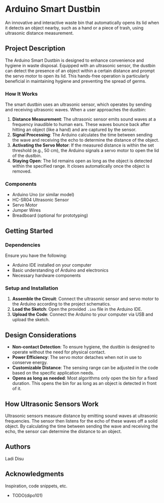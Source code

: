 # Arduino Smart Dustbin

An innovative and interactive waste bin that automatically opens its lid when it detects an object nearby, such as a hand or a piece of trash, using ultrasonic distance measurement.

## Project Description

The Arduino Smart Dustbin is designed to enhance convenience and hygiene in waste disposal. Equipped with an ultrasonic sensor, the dustbin can detect the presence of an object within a certain distance and prompt the servo motor to open its lid. This hands-free operation is particularly beneficial in maintaining hygiene and preventing the spread of germs.

### How It Works

The smart dustbin uses an ultrasonic sensor, which operates by sending and receiving ultrasonic waves. When a user approaches the dustbin:

1. **Distance Measurement**: The ultrasonic sensor emits sound waves at a frequency inaudible to human ears. These waves bounce back after hitting an object (like a hand) and are captured by the sensor.
2. **Signal Processing**: The Arduino calculates the time between sending the wave and receiving the echo to determine the distance of the object.
3. **Activating the Servo Motor**: If the measured distance is within the set threshold (e.g., 50 cm), the Arduino signals a servo motor to open the lid of the dustbin.
4. **Staying Open**: The lid remains open as long as the object is detected within the specified range. It closes automatically once the object is removed.

### Components

- Arduino Uno (or similar model)
- HC-SR04 Ultrasonic Sensor
- Servo Motor
- Jumper Wires
- Breadboard (optional for prototyping)

## Getting Started

### Dependencies

Ensure you have the following:
- Arduino IDE installed on your computer
- Basic understanding of Arduino and electronics
- Necessary hardware components

### Setup and Installation

1. **Assemble the Circuit**: Connect the ultrasonic sensor and servo motor to the Arduino according to the project schematics.
2. **Load the Sketch**: Open the provided `.ino` file in the Arduino IDE.
3. **Upload the Code**: Connect the Arduino to your computer via USB and upload the sketch.

## Design Considerations

- **Non-contact Detection**: To ensure hygiene, the dustbin is designed to operate without the need for physical contact.
- **Power Efficiency**: The servo motor detaches when not in use to conserve energy.
- **Customizable Distance**: The sensing range can be adjusted in the code based on the specific application needs.
- **Opens as long as needed**: Most algorithms only open the bin for a fixed duration. This opens the bin for as long as an object is detected in front of it.

## How Ultrasonic Sensors Work

Ultrasonic sensors measure distance by emitting sound waves at ultrasonic frequencies. The sensor then listens for the echo of these waves off a solid object. By calculating the time between sending the wave and receiving the echo, the sensor can determine the distance to an object.

## Authors

Ladi Disu

## Acknowledgments

Inspiration, code snippets, etc.
*  TODO(dipo101)
